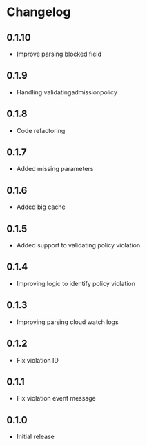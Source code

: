 # Changelog

## 0.1.10
* Improve parsing blocked field

## 0.1.9
* Handling validatingadmissionpolicy

## 0.1.8
* Code refactoring

## 0.1.7
* Added missing parameters

## 0.1.6
* Added big cache

## 0.1.5
* Added support to validating policy violation

## 0.1.4
* Improving logic to identify policy violation

## 0.1.3
* Improving parsing cloud watch logs

## 0.1.2
* Fix violation ID

## 0.1.1
* Fix violation event message

## 0.1.0
* Initial release

